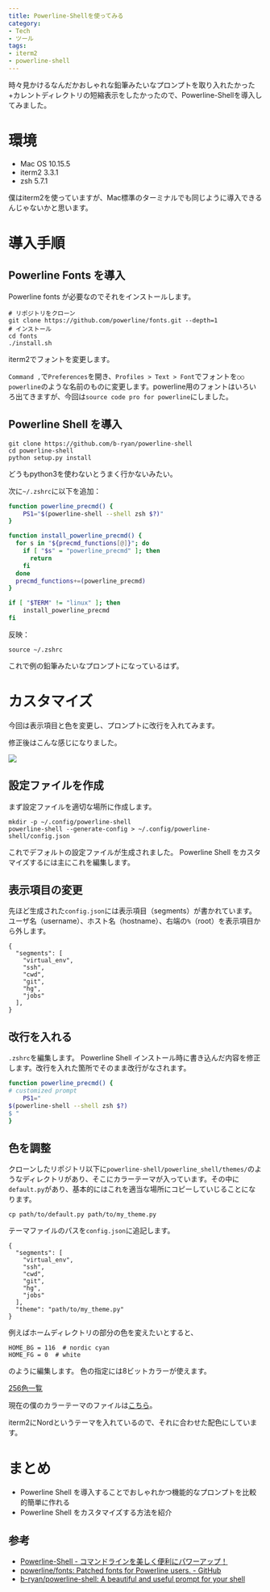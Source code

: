 ```yaml
---
title: Powerline-Shellを使ってみる
category:
- Tech
- ツール
tags:
- iterm2
- powerline-shell
---
```


時々見かけるなんだかおしゃれな鉛筆みたいなプロンプトを取り入れたかった+カレントディレクトリの短縮表示をしたかったので、Powerline-Shellを導入してみました。

<!-- more -->

# 環境

- Mac OS 10.15.5
- iterm2 3.3.1
- zsh 5.7.1

僕はiterm2を使っていますが、Mac標準のターミナルでも同じように導入できるんじゃないかと思います。

# 導入手順

## Powerline Fonts を導入

Powerline fonts が必要なのでそれをインストールします。

```
# リポジトリをクローン
git clone https://github.com/powerline/fonts.git --depth=1
# インストール
cd fonts
./install.sh
```

iterm2でフォントを変更します。

`Command ,`で`Preferences`を開き、`Profiles > Text > Font`でフォントを`○○ powerline`のような名前のものに変更します。powerline用のフォントはいろいろ出てきますが、今回は`source code pro for powerline`にしました。

## Powerline Shell を導入

```
git clone https://github.com/b-ryan/powerline-shell
cd powerline-shell
python setup.py install
```

どうもpython3を使わないとうまく行かないみたい。

次に`~/.zshrc`に以下を追加：

```sh
function powerline_precmd() {
    PS1="$(powerline-shell --shell zsh $?)"
}

function install_powerline_precmd() {
  for s in "${precmd_functions[@]}"; do
    if [ "$s" = "powerline_precmd" ]; then
      return
    fi
  done
  precmd_functions+=(powerline_precmd)
}

if [ "$TERM" != "linux" ]; then
    install_powerline_precmd
fi
```

反映：

```
source ~/.zshrc
```

これで例の鉛筆みたいなプロンプトになっているはず。

# カスタマイズ

今回は表示項目と色を変更し、プロンプトに改行を入れてみます。

修正後はこんな感じになりました。

![](http://drive.google.com/uc?export=view&id=1f2J_0j50ThaJCk_m_0Sjg1tqISgJ7SP-)

## 設定ファイルを作成

まず設定ファイルを適切な場所に作成します。

```
mkdir -p ~/.config/powerline-shell
powerline-shell --generate-config > ~/.config/powerline-shell/config.json
```

これでデフォルトの設定ファイルが生成されました。
Powerline Shell をカスタマイズするには主にこれを編集します。

## 表示項目の変更

先ほど生成された`config.json`には表示項目（segments）が書かれています。
ユーザ名（username）、ホスト名（hostname）、右端の`%`（root）を表示項目から外します。

```
{
  "segments": [
    "virtual_env",
    "ssh",
    "cwd",
    "git",
    "hg",
    "jobs"
  ],
}
```

## 改行を入れる

`.zshrc`を編集します。
Powerline Shell インストール時に書き込んだ内容を修正します。改行を入れた箇所でそのまま改行がなされます。

```sh
function powerline_precmd() {
# customized prompt
    PS1="
$(powerline-shell --shell zsh $?)
$ "
}
```

## 色を調整

クローンしたリポジトリ以下に`powerline-shell/powerline_shell/themes/`のようなディレクトリがあり、そこにカラーテーマが入っています。その中に`default.py`があり、基本的にはこれを適当な場所にコピーしていじることになります。

```
cp path/to/default.py path/to/my_theme.py
```

テーマファイルのパスを`config.json`に追記します。

```
{
  "segments": [
    "virtual_env",
    "ssh",
    "cwd",
    "git",
    "hg",
    "jobs"
  ],
  "theme": "path/to/my_theme.py"
}
```

例えばホームディレクトリの部分の色を変えたいとすると、

```
HOME_BG = 116  # nordic cyan
HOME_FG = 0  # white
```

のように編集します。
色の指定には8ビットカラーが使えます。

[256色一覧](https://jonasjacek.github.io/colors/)

現在の僕のカラーテーマのファイルは[こちら](https://github.com/swimpenguin/dotfiles/blob/master/powerline-shell/themes/nord_like.py)。

iterm2にNordというテーマを入れているので、それに合わせた配色にしています。

# まとめ

- Powerline Shell を導入することでおしゃれかつ機能的なプロンプトを比較的簡単に作れる
- Powerline Shell をカスタマイズする方法を紹介

## 参考

- [Powerline-Shell - コマンドラインを美しく便利にパワーアップ！](https://linuxfan.info/powerline-shell)
- [powerline/fonts: Patched fonts for Powerline users. - GitHub](https://github.com/powerline/fonts)
- [b-ryan/powerline-shell: A beautiful and useful prompt for your shell](https://github.com/b-ryan/powerline-shell)
